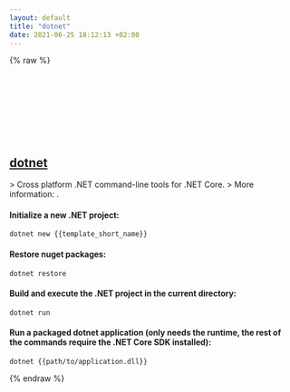 ```yaml
---
layout: default
title: "dotnet"
date: 2021-06-25 18:12:13 +02:00
---
```

{% raw %}
<h2 id="dotnet">
  <a href="/en/common/dotnet.html">dotnet</a> <a href="#dotnet"><svg class="icon">
    <use href="/assets/images/unicode_sprite.svg#link" />
  </svg></a>
</h2>
> Cross platform .NET command-line tools for .NET Core.
> More information: <https://docs.microsoft.com/dotnet/core/tools>.

#### Initialize a new .NET project:
```shell
dotnet new {{template_short_name}}
```
#### Restore nuget packages:
```shell
dotnet restore
```
#### Build and execute the .NET project in the current directory:
```shell
dotnet run
```
#### Run a packaged dotnet application (only needs the runtime, the rest of the commands require the .NET Core SDK installed):
```shell
dotnet {{path/to/application.dll}}
```
{% endraw %}
